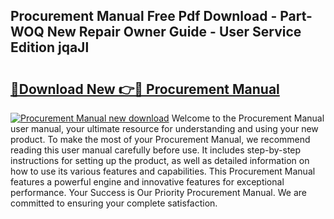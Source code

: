 ## Procurement Manual Free Pdf Download - Part-WOQ New Repair Owner Guide - User Service Edition jqaJl

# <h2><a href="http://cf15107.oget.top/?id=Procurement+Manual">🔗Download New 👉🔴 Procurement Manual</a></h2>

[![Procurement Manual new download](https://i.imgur.com/5g1atiW.png)](http://cf15107.oget.top/?id=Procurement+Manual)
Welcome to the Procurement Manual user manual, your ultimate resource for understanding and using your new product. To make the most of your Procurement Manual, we recommend reading this user manual carefully before use. It includes step-by-step instructions for setting up the product, as well as detailed information on how to use its various features and capabilities. This Procurement Manual features a powerful engine and innovative features for exceptional performance. Your Success is Our Priority Procurement Manual. We are committed to ensuring your complete satisfaction.
